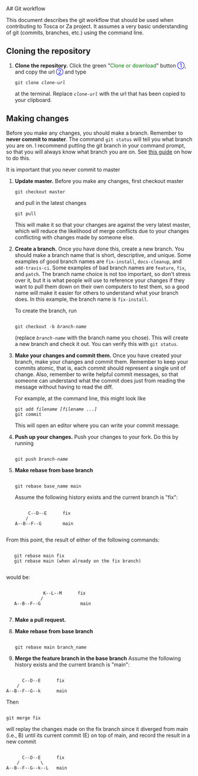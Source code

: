 A# Git workflow

This document describes the git workflow that should be used when contributing
to Tosca or Za project. It assumes a very basic understanding of
git (commits, branches, etc.) using the command line.

## Cloning the repository

1. **Clone the repository.** Click the green "<font color="green">Clone or download</font>" button <font color="blue">①</font>,
   and copy the url <font color="blue">②</font> and type

   <code>git clone <i>clone-url</i></code>

   at the terminal. Replace *`clone-url`* with the url that has been copied to
   your clipboard.

## Making changes

Before you make any changes, you should make a branch. Remember to **never
commit to master**. The command `git status` will tell you what branch you are
on. I recommend putting the git branch in your command prompt, so that you
will always know what branch you are on. See
[this guide](http://stackoverflow.com/a/24716445/161801) on how to do this.

It is important that you never commit to master 

1. **Update master.** Before you make any changes, first checkout master

   ```
   git checkout master
   ```

   and pull in the latest changes

   ```
   git pull
   ```

   This will make it so that your changes are against the very latest master,
   which will reduce the likelihood of merge conflicts due to your changes
   conflicting with changes made by someone else.

2. **Create a branch.** Once you have done this, create a new branch. You
   should make a branch name that is short, descriptive, and unique. Some
   examples of good branch names are `fix-install`, `docs-cleanup`, and
   `add-travis-ci`. Some examples of bad branch names are `feature`, `fix`,
   and `patch`. The branch name choice is not too important, so don't stress
   over it, but it is what people will use to reference your changes if they
   want to pull them down on their own computers to test them, so a good name
   will make it easier for others to understand what your branch does. In this
   example, the branch name is `fix-install`.

   To create the branch, run

   <code>
   git checkout -b <i>branch-name</i>
   </code>

   (replace *`branch-name`* with the branch name you chose). This will create a
   new branch and check it out. You can verify this with `git status`.

3. **Make your changes and commit them.** Once you have created your branch,
   make your changes and commit them. Remember to keep your commits atomic,
   that is, each commit should represent a single unit of change. Also,
   remember to write helpful commit messages, so that someone can understand
   what the commit does just from reading the message without having to read
   the diff.

   For example, at the command line, this might look like

   <pre><code>git add <i>filename [filename ...]</i>
   git commit
   </code></pre>

   This will open an editor where you can write your commit message.

4. **Push up your changes.**  Push your changes to your fork. Do this by
   running

   <code>
   git push <i>branch-name</i>
   </code>
5. **Make rebase from base branch**
   <pre><code>
   git rebase base_name main
   </code></pre>
   
   Assume the following history exists and the current branch is "fix":
    <pre><code>
        C--D--E      fix
       /
   A--B--F--G        main
    </code></pre>
    
From this point, the result of either of the following commands:
   <pre><code>
   git rebase main fix 
   git rebase main (when already on the fix branch)
   </code></pre>
   would be:
  <pre><code>
              K--L--M      fix
             /
   A--B--F--G               main
   </code></pre>   
   
   
7. **Make a pull request.**
8. **Make rebase from base branch**
   <pre><code>
   git rebase main branch_name
   </code></pre> 
   
9. **Merge the feature branch in the base branch** 
Assume the following history exists and the current branch is "main":
<pre><code>
      C--D--E      fix
    /               
A--B--F--G--k      main
</code></pre>
Then
<pre><code>
git merge fix   
</code></pre>
 will replay the changes made on the fix branch since it diverged from main (i.e., B) until its current commit (E) on top of main, and record the result in a new commit
<pre><code>
      C--D--E      fix
    /        \        
A--B--F--G--k--L   main
</code></pre>
